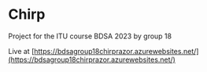 # Chirp
Project for the ITU course BDSA 2023 by group 18

Live at
[https://bdsagroup18chirprazor.azurewebsites.net/](https://bdsagroup18chirprazor.azurewebsites.net/)
